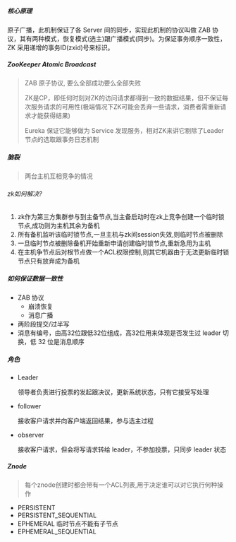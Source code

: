 ##### 核心原理

原子广播，此机制保证了各 Server 间的同步，实现此机制的协议叫做 ZAB 协议，其有两种模式，恢复模式(选主)跟广播模式(同步)。为保证事务顺序一致性，ZK 采用递增的事务ID(zxid)号来标识。

##### ZooKeeper Atomic Broadcast

> ZAB 原子协议, 要么全部成功要么全部失败 
> 
> ZK是CP，即任何时刻对ZK的访问请求都得到一致的数据结果，但不保证每次服务请求的可用性(极端情况下ZK可能会丢弃一些请求，消费者需重新请求才能获得结果)
> 
> Eureka 保证它能够做为 Service 发现服务，相对ZK来讲它剔除了Leader节点的选取跟事务日志机制

##### 脑裂

> 两台主机互相竞争的情况

###### zk如何解决?

1. zk作为第三方集群参与到主备节点,当主备启动时在zk上竞争创建一个临时锁节点,成功则为主机其余为备机
2. 所有备机监听该临时锁节点,一旦主机与zk间session失效,则临时节点被删除
3. 一旦临时节点被删除备机开始重新申请创建临时锁节点,重新急用为主机
4. 在主机争节点后对根节点做一个ACL权限控制,则其它机器由于无法更新临时锁节点只有放弃成为备机 

##### 如何保证数据一致性

- ZAB 协议 
  - 崩溃恢复
  - 消息广播
- 两阶段提交/过半写 
- 消息有编号，由高32位跟低32位组成，高32位用来体现是否发生过 leader 切换，低 32 位是消息顺序

##### 角色

* Leader

  领导者负责进行投票的发起跟决议，更新系统状态，只有它接受写处理

* follower

  接收客户请求并向客户端返回结果，参与选主过程

* observer

  接收客户请求，但会将写请求转给 leader，不参加投票，只同步 leader 状态

##### Znode

> 每个znode创建时都会带有一个ACL列表,用于决定谁可以对它执行何种操作

* PERSISTENT
* PERSISTENT_SEQUENTIAL
* EPHEMERAL 临时节点不能有子节点 
* EPHEMERAL_SEQUENTIAL